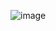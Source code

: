 ![image](https://github.com/doguhan2000/ERP-9-MODUL/assets/124370980/90dc3c64-05d3-49e7-be19-014b6bb27567)
